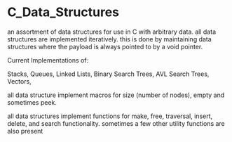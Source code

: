 # C_Data_Structures
an assortment of data structures for use in C with arbitrary data.
all data structures are implemented iteratively.
this is done by maintaining data structures where the payload is 
always pointed to by a void pointer. 

Current Implementations of:

Stacks,
Queues,
Linked Lists,
Binary Search Trees,
AVL Search Trees,
Vectors,

all data structure implement macros for size (number of nodes), empty and
sometimes peek. 

all data structures implement functions for make, free, traversal, insert,
delete, and search functionality. sometimes a few other utility functions are
also present

